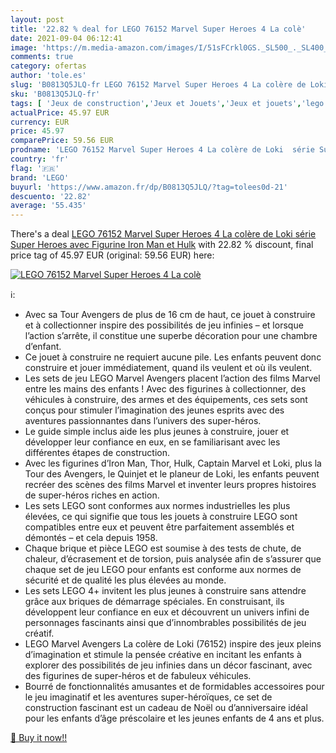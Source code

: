 ```yaml
---
layout: post
title: '22.82 % deal for LEGO 76152 Marvel Super Heroes 4 La colè'
date: 2021-09-04 06:12:41
image: 'https://m.media-amazon.com/images/I/51sFCrkl0GS._SL500_._SL400_.jpg'
comments: true
category: ofertas
author: 'tole.es'
slug: 'B0813Q5JLQ-fr LEGO 76152 Marvel Super Heroes 4 La colère de Loki série...'
sku: 'B0813Q5JLQ-fr'
tags: [ 'Jeux de construction','Jeux et Jouets','Jeux et jouets','lego', ]
actualPrice: 45.97 EUR
currency: EUR
price: 45.97
comparePrice: 59.56 EUR
prodname: 'LEGO 76152 Marvel Super Heroes 4 La colère de Loki  série Super Heroes avec Figurine Iron Man et Hulk'
country: 'fr'
flag: '🇫🇷'
brand: 'LEGO'
buyurl: 'https://www.amazon.fr/dp/B0813Q5JLQ/?tag=tolees0d-21'
descuento: '22.82'
average: '55.435'
---
```


There's a deal [LEGO 76152 Marvel Super Heroes 4 La colère de Loki  série Super Heroes avec Figurine Iron Man et Hulk](https://www.amazon.fr/dp/B0813Q5JLQ/?tag=tolees0d-21)  with  22.82 % discount, final price tag of  45.97 EUR (original: 59.56 EUR) here:

[![LEGO 76152 Marvel Super Heroes 4 La colè](https://m.media-amazon.com/images/I/51sFCrkl0GS._SL500_._SL400_.jpg)](https://www.amazon.fr/dp/B0813Q5JLQ/?tag=tolees0d-21)

ℹ️:

- Avec sa Tour Avengers de plus de 16 cm de haut, ce jouet à construire et à collectionner inspire des possibilités de jeu infinies – et lorsque l’action s’arrête, il constitue une superbe décoration pour une chambre d’enfant.
- Ce jouet à construire ne requiert aucune pile. Les enfants peuvent donc construire et jouer immédiatement, quand ils veulent et où ils veulent.
- Les sets de jeu LEGO Marvel Avengers placent l’action des films Marvel entre les mains des enfants ! Avec des figurines à collectionner, des véhicules à construire, des armes et des équipements, ces sets sont conçus pour stimuler l’imagination des jeunes esprits avec des aventures passionnantes dans l’univers des super-héros.
- Le guide simple inclus aide les plus jeunes à construire, jouer et développer leur confiance en eux, en se familiarisant avec les différentes étapes de construction.
- Avec les figurines d’Iron Man, Thor, Hulk, Captain Marvel et Loki, plus la Tour des Avengers, le Quinjet et le planeur de Loki, les enfants peuvent recréer des scènes des films Marvel et inventer leurs propres histoires de super-héros riches en action.
- Les sets LEGO sont conformes aux normes industrielles les plus élevées, ce qui signifie que tous les jouets à construire LEGO sont compatibles entre eux et peuvent être parfaitement assemblés et démontés – et cela depuis 1958.
- Chaque brique et pièce LEGO est soumise à des tests de chute, de chaleur, d’écrasement et de torsion, puis analysée afin de s’assurer que chaque set de jeu LEGO pour enfants est conforme aux normes de sécurité et de qualité les plus élevées au monde.
- Les sets LEGO 4+ invitent les plus jeunes à construire sans attendre grâce aux briques de démarrage spéciales. En construisant, ils développent leur confiance en eux et découvrent un univers infini de personnages fascinants ainsi que d’innombrables possibilités de jeu créatif.
- LEGO Marvel Avengers La colère de Loki (76152) inspire des jeux pleins d’imagination et stimule la pensée créative en incitant les enfants à explorer des possibilités de jeu infinies dans un décor fascinant, avec des figurines de super-héros et de fabuleux véhicules.
- Bourré de fonctionnalités amusantes et de formidables accessoires pour le jeu imaginatif et les aventures super-héroïques, ce set de construction fascinant est un cadeau de Noël ou d’anniversaire idéal pour les enfants d’âge préscolaire et les jeunes enfants de 4 ans et plus.

[🛒 Buy it now!!](https://www.amazon.fr/dp/B0813Q5JLQ/?tag=tolees0d-21)
